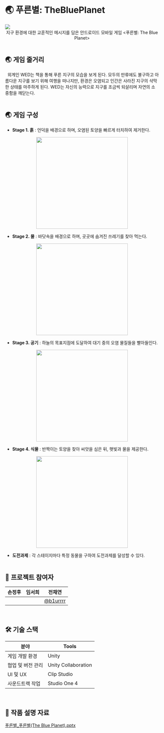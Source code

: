 # :earth_asia: 푸른별: TheBluePlanet
<img src="https://user-images.githubusercontent.com/70993562/153038394-9cb258bc-0fa8-4f6c-8699-4d82e02e7f5c.png">
<div align="center">지구 환경에 대한 교훈적인 메시지를 담은 안드로이드 모바일 게임 <푸른별: The Blue Planet></div>
<br>

## :earth_asia: 게임 줄거리
&nbsp;&nbsp;외계인 WED는 책을 통해 푸른 지구의 모습을 보게 된다. 모두의 만류에도 불구하고 아름다운 지구를 보기 위해 여행을 떠나지만, 환경은 오염되고 인간은 사라진 지구의 삭막한 상태를 마주하게 된다. WED는 자신의 능력으로 지구를 조금씩 되살리며 자연의 소중함을 깨닫는다.
<br></br>

## :earth_asia: 게임 구성
  - **Stage 1. 흙** : 언덕을 배경으로 하며, 오염된 토양을 빠르게 터치하여 제거한다.
  <p align="center"><img src="https://user-images.githubusercontent.com/70993562/153044622-f28674a5-f413-4b51-94a2-c2dbbe999eb2.jpg" height=300></p>
  
  - **Stage 2. 물** : 바닷속을 배경으로 하며, 곳곳에 숨겨진 쓰레기를 찾아 먹는다.
  <p align="center"><img src="https://user-images.githubusercontent.com/70993562/153044678-c96492ae-e466-48f7-bf86-384ea24b6372.jpg" height=300></p>
  
  - **Stage 3. 공기** : 하늘의 목표지점에 도달하여 대기 중의 오염 물질들을 빨아들인다.
  <p align="center"><img src="https://user-images.githubusercontent.com/70993562/153044713-a97c4c0d-cddb-4812-a46e-2e7a19e13051.jpg" height=300></p>
  
  - **Stage 4. 식물** : 반짝이는 토양을 찾아 씨앗을 심은 뒤, 햇빛과 물을 제공한다.
  <p align="center"><img src="https://user-images.githubusercontent.com/70993562/153044737-9093c02d-251d-4afc-aa7c-cb99987a411a.jpg" height=300></p>
  
  - **도전과제** : 각 스테이지마다 특정 동물을 구하여 도전과제를 달성할 수 있다.
  <br></br>

## :busts_in_silhouette: 프로젝트 참여자
| 손정후 | 임서희 | 전채연 |
| --- | --- | --- |
|  |  | [@b1urrrr](https://github.com/b1urrrr) |
<br>

## 🛠 기술 스택
| 분야 | Tools |
| --- | --- |
| 게임 개발 환경 | Unity |
| 협업 및 버전 관리 | Unity Collaboration |
| UI 및 UX | Clip Studio |
| 사운드트랙 작업 | Studio One 4 |
<br>

## :ledger: 작품 설명 자료
[푸른별_푸른별(The Blue Planet).pptx](https://github.com/b1urrrr/TheBluePlanet/files/8026277/_.The.Blue.Planet.pptx)
